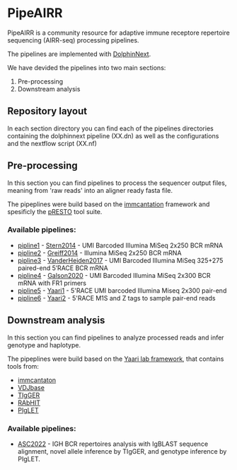 # PipeAIRR


PipeAIRR is a community resource for adaptive immune receptore repertoire sequencing (AIRR-seq) processing pipelines.

The pipelines are implemented with [DolphinNext](https://dolphinnext.readthedocs.io/en/latest/index.html#).

We have devided the pipelines into two main sections:
1. Pre-processing
2. Downstream analysis

##  Repository layout

In each section directory you can find each of the pipelines directories containing the dolphinnext pipeline (XX.dn) as well as the configurations and the nextflow script (XX.nf)

## Pre-processing

In this section you can find pipelines to process the sequencer output files, meaning from 'raw reads' into an aligner ready fasta file.

The pipeplines were build based on the [immcantation](https://immcantation.readthedocs.io/en/stable/) framework and spesificly the [pRESTO](https://presto.readthedocs.io/) tool suite.

### Available pipelines:


- [pipline1](https://github.com/PipeAIRR/pipeline1) - [Stern2014](https://presto.readthedocs.io/en/stable/workflows/Stern2014_Workflow.html) - UMI Barcoded Illumina MiSeq 2x250 BCR mRNA
- [pipline2](https://github.com/PipeAIRR/pipeline2) - [Greiff2014](https://presto.readthedocs.io/en/stable/workflows/Greiff2014_Workflow.html) - Illumina MiSeq 2x250 BCR mRNA
- [pipline3](https://github.com/PipeAIRR/pipeline3) - [VanderHeiden2017](https://presto.readthedocs.io/en/stable/workflows/VanderHeiden2017_Workflow.html) - UMI Barcoded Illumina MiSeq 325+275 paired-end 5’RACE BCR mRNA
- [pipline4](https://github.com/PipeAIRR/pipeline4) - [Galson2020](https://www.frontiersin.org/articles/10.3389/fimmu.2020.605170/full) - UMI Barcoded Illumina MiSeq 2x300 BCR mRNA with FR1 primers
- [pipline5](https://github.com/PipeAIRR/pipeline5) - [Yaari1](https://bitbucket.org/yaarilab/processpipeline/src/master/pre_process/Pipeline_P1.sh) - 5'RACE UMI barcoded Illumina Miseq 2x300 pair-end
- [pipline6](https://github.com/PipeAIRR/pipeline6) - [Yaari2](https://bitbucket.org/yaarilab/processpipeline/src/master/pre_process/Pipeline_P11.sh) - 5'RACE M1S and Z tags to sample pair-end reads

## Downstream analysis

In this section you can find pipelines to analyze processed reads and infer genotype and haplotype.

The pipeplines were build based on the [Yaari lab framework](https://hub.docker.com/repository/docker/peresay/suite), that contains tools from:
- [immcantaton](https://immcantation.readthedocs.io/en/stable/)
- [VDJbase](vdjbase.org)
- [TIgGER](https://tigger.readthedocs.io/en/stable/)
- [RAbHIT](https://yaarilab.bitbucket.io/RAbHIT/)
- [PIgLET](https://yaarilab.github.io/IGHV_reference_book/piglet_package.html)

### Available pipelines:
- [ASC2022](https://yaarilab.github.io/IGHV_reference_book/allele_based_genotype.html) - IGH BCR repertoires analysis with IgBLAST sequence alignment, novel allele inference by TIgGER, and genotype inference by PIgLET.
